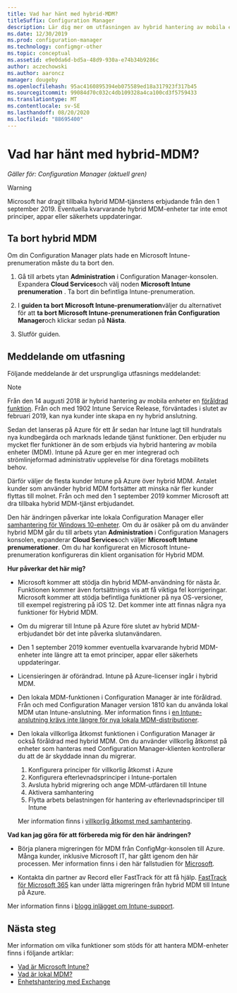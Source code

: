 ```yaml
---
title: Vad har hänt med hybrid-MDM?
titleSuffix: Configuration Manager
description: Lär dig mer om utfasningen av hybrid hantering av mobila enheter (MDM) i Configuration Manager
ms.date: 12/30/2019
ms.prod: configuration-manager
ms.technology: configmgr-other
ms.topic: conceptual
ms.assetid: e9e0da6d-bd5a-48d9-930a-e74b34b9286c
author: aczechowski
ms.author: aaroncz
manager: dougeby
ms.openlocfilehash: 95ac4160895394eb075589ed18a317923f317b45
ms.sourcegitcommit: 99084d70c032c4db109328a4ca100cd3f5759433
ms.translationtype: MT
ms.contentlocale: sv-SE
ms.lasthandoff: 08/20/2020
ms.locfileid: "88695400"
---
```

# <a name="what-happened-to-hybrid-mdm"></a>Vad har hänt med hybrid-MDM?

*Gäller för: Configuration Manager (aktuell gren)*

> [!WARNING]
> Microsoft har dragit tillbaka hybrid MDM-tjänstens erbjudande från den 1 september 2019. Eventuella kvarvarande hybrid MDM-enheter tar inte emot principer, appar eller säkerhets uppdateringar.

## <a name="remove-hybrid-mdm"></a>Ta bort hybrid MDM

Om din Configuration Manager plats hade en Microsoft Intune-prenumeration måste du ta bort den.

1. Gå till arbets ytan **Administration** i Configuration Manager-konsolen. Expandera **Cloud Services**och välj noden **Microsoft Intune prenumeration** . Ta bort din befintliga Intune-prenumeration.

1. I **guiden ta bort Microsoft Intune-prenumeration**väljer du alternativet för att **ta bort Microsoft Intune-prenumerationen från Configuration Manager**och klickar sedan på **Nästa**.

1. Slutför guiden.

## <a name="deprecation-announcement"></a>Meddelande om utfasning

Följande meddelande är det ursprungliga utfasnings meddelandet:

> [!NOTE]  
> Från den 14 augusti 2018 är hybrid hantering av mobila enheter en [föråldrad funktion](../../core/plan-design/changes/deprecated/removed-and-deprecated-cmfeatures.md). Från och med 1902 Intune Service Release, förväntades i slutet av februari 2019, kan nya kunder inte skapa en ny hybrid anslutning.
> <!--Intune feature 2683117-->  
> Sedan det lanseras på Azure för ett år sedan har Intune lagt till hundratals nya kundbegärda och marknads ledande tjänst funktioner. Den erbjuder nu mycket fler funktioner än de som erbjuds via hybrid hantering av mobila enheter (MDM). Intune på Azure ger en mer integrerad och strömlinjeformad administrativ upplevelse för dina företags mobilitets behov.
>
> Därför väljer de flesta kunder Intune på Azure över hybrid MDM. Antalet kunder som använder hybrid MDM fortsätter att minska när fler kunder flyttas till molnet. Från och med den 1 september 2019 kommer Microsoft att dra tillbaka hybrid MDM-tjänst erbjudandet.
>
> Den här ändringen påverkar inte lokala Configuration Manager eller [samhantering för Windows 10-enheter](../../comanage/overview.md). Om du är osäker på om du använder hybrid MDM går du till arbets ytan **Administration** i Configuration Managers konsolen, expanderar **Cloud Services**och väljer **Microsoft Intune prenumerationer**. Om du har konfigurerat en Microsoft Intune-prenumeration konfigureras din klient organisation för Hybrid MDM.
>
> **Hur påverkar det här mig?**
>
> - Microsoft kommer att stödja din hybrid MDM-användning för nästa år. Funktionen kommer även fortsättnings vis att få viktiga fel korrigeringar. Microsoft kommer att stödja befintliga funktioner på nya OS-versioner, till exempel registrering på iOS 12. Det kommer inte att finnas några nya funktioner för Hybrid MDM.  
>
> - Om du migrerar till Intune på Azure före slutet av hybrid MDM-erbjudandet bör det inte påverka slutanvändaren.  
>
> - Den 1 september 2019 kommer eventuella kvarvarande hybrid MDM-enheter inte längre att ta emot principer, appar eller säkerhets uppdateringar.  
>
> - Licensieringen är oförändrad. Intune på Azure-licenser ingår i hybrid MDM.  
>
> - Den lokala MDM-funktionen i Configuration Manager är inte föråldrad. Från och med Configuration Manager version 1810 kan du använda lokal MDM utan Intune-anslutning. Mer information finns i [en Intune-anslutning krävs inte längre för nya lokala MDM-distributioner](../../core/plan-design/changes/whats-new-in-version-1810.md#bkmk_opmdm).
>
> - Den lokala villkorliga åtkomst funktionen i Configuration Manager är också föråldrad med hybrid MDM. Om du använder villkorlig åtkomst på enheter som hanteras med Configuration Manager-klienten kontrollerar du att de är skyddade innan du migrerar.
>     1. Konfigurera principer för villkorlig åtkomst i Azure
>     2. Konfigurera efterlevnadsprinciper i Intune-portalen
>     3. Avsluta hybrid migrering och ange MDM-utfärdaren till Intune
>     4. Aktivera samhantering
>     5. Flytta arbets belastningen för hantering av efterlevnadsprinciper till Intune
>
>     Mer information finns i [villkorlig åtkomst med samhantering](../../comanage/quickstart-conditional-access.md).
>
> **Vad kan jag göra för att förbereda mig för den här ändringen?**
>
> - Börja planera migreringen för MDM från ConfigMgr-konsolen till Azure. Många kunder, inklusive Microsoft IT, har gått igenom den här processen. Mer information finns i den här fallstudien för [Microsoft](https://aka.ms/Intune_MSFT).  
>
> - Kontakta din partner av Record eller FastTrack för att få hjälp. [FastTrack för Microsoft 365](https://aka.ms/hybrid_fasttrack) kan under lätta migreringen från hybrid MDM till Intune på Azure.
>
> Mer information finns i [blogg inlägget om Intune-support](https://aka.ms/hybrid_notification).

## <a name="next-steps"></a>Nästa steg

Mer information om vilka funktioner som stöds för att hantera MDM-enheter finns i följande artiklar:

- [Vad är Microsoft Intune?](/intune/what-is-intune)
- [Vad är lokal MDM?](manage-mobile-devices-with-on-premises-infrastructure.md)
- [Enhetshantering med Exchange](../deploy-use/manage-mobile-devices-with-exchange-activesync.md)